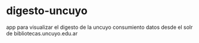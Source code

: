 # digesto-uncuyo
app para visualizar el digesto de la uncuyo consumiento datos desde el solr de bibliotecas.uncuyo.edu.ar
